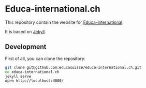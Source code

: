 # Educa-international.ch

This repository contain the website for [Educa-international](https://educa-international.ch/).

It is based on [Jekyll](https://jekyllrb.com/).

## Development

First of all, you can clone the repository:

```sh
git clone git@github.com:educasuisse/educa-international.ch.git
cd educa-international.ch
jekyll serve
open http://localhost:4000/
```
